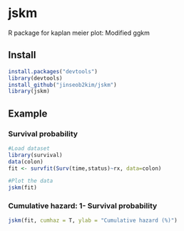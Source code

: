 # jskm
R package for kaplan meier plot: Modified ggkm


## Install
```r
install.packages("devtools")
library(devtools)
install_github("jinseob2kim/jskm")
library(jskm)
```


## Example

### Survival probability
```r
#Load dataset
library(survival)
data(colon)
fit <- survfit(Surv(time,status)~rx, data=colon)

#Plot the data
jskm(fit)
```

### Cumulative hazard: 1- Survival probability
```r
jskm(fit, cumhaz = T, ylab = "Cumulative hazard (%)")
```

